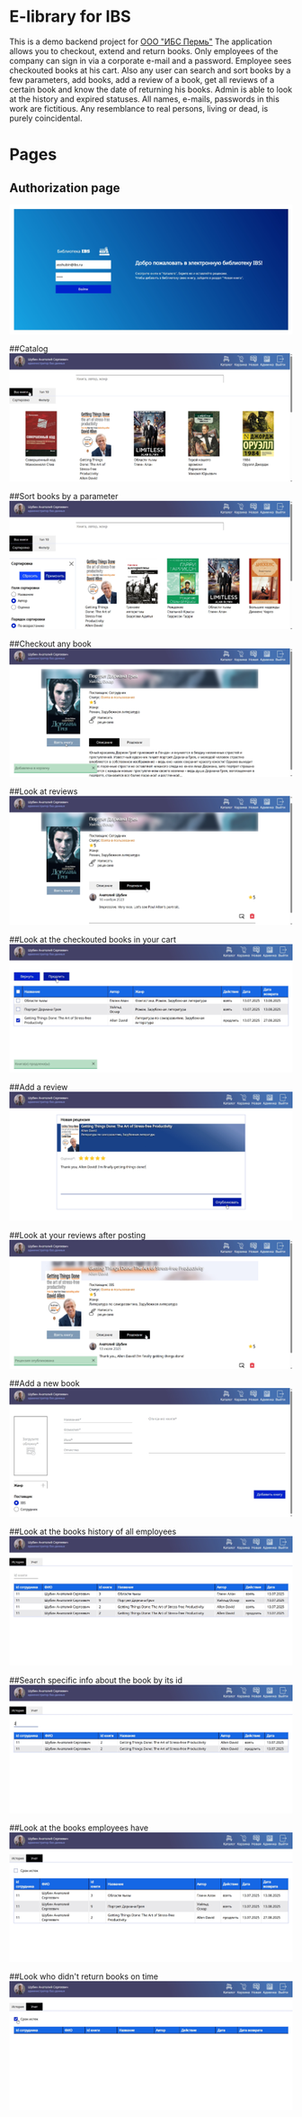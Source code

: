 
# E-library for IBS
This is a demo backend project for [ООО "ИБС Пермь"](https://ibs.ru/career/region/perm/)
The application allows you to checkout, extend and return books. Only employees of the company can sign in via a corporate e-mail and a password. Employee sees checkouted books at his cart. Also any user can search and sort books by a few parameters, add books, add a review of a book, get all reviews of a certain book and know the date of returning his books. Admin is able to look at the history and expired statuses. All names, e-mails, passwords in this work are fictitious. Any resemblance to real persons, living or dead, is purely coincidental.


# Pages
## Authorization page
![alt text](Screenshots/Auth.jpg)

##Catalog
![alt text](Screenshots/Catalog.jpg)

##Sort books by a parameter
![alt text](Screenshots/Sorting.jpg)

##Checkout any book
![alt text](Screenshots/Checkout.jpg)

##Look at reviews
![alt text](Screenshots/Reviews.jpg)

##Look at the checkouted books in your cart
![alt text](Screenshots/Cart.jpg)

##Add a review
![alt text](Screenshots/New_review.jpg)

##Look at your reviews after posting
![alt text](Screenshots/Published_review.jpg)

##Add a new book
![alt text](Screenshots/New_book.jpg)

##Look at the books history of all employees
![alt text](Screenshots/History.jpg)

##Search specific info about the book by its id
![alt text](Screenshots/Search_by_id.jpg)

##Look at the books employees have
![alt text](Screenshots/Book_keeping.jpg)

##Look who didn't return books on time
![alt text](Screenshots/Expired_books.jpg)